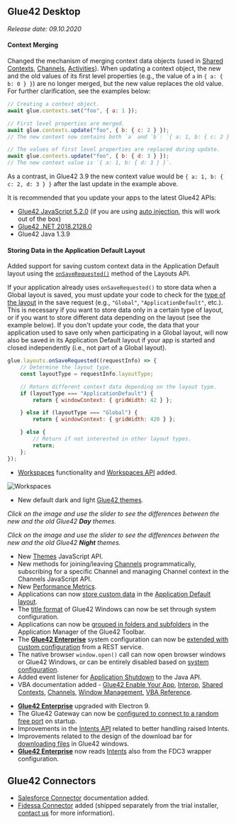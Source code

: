 ## Glue42 Desktop

*Release date: 09.10.2020*

<glue42 name="addClass" class="breakingChanges" element="p" text="Breaking Changes">

#### Context Merging

Changed the mechanism of merging context data objects (used in [Shared Contexts](../../../glue42-concepts/data-sharing-between-apps/shared-contexts/overview/index.html), [Channels](../../../glue42-concepts/data-sharing-between-apps/channels/overview/index.html), [Activities](../../../glue42-concepts/data-sharing-between-apps/activities/overview/index.html)). When updating a context object, the new and the old values of its first level properties (e.g., the value of `a` in `{ a: { b: 0 } }`) are no longer merged, but the new value replaces the old value. For further clarification, see the examples below:

```javascript
// Creating a context object.
await glue.contexts.set("foo", { a: 1 });

// First level properties are merged.
await glue.contexts.update("foo", { b: { c: 2 } });
// The new context now contains both `a` and `b`: `{ a: 1, b: { c: 2 } }`.

// The values of first level properties are replaced during update.
await glue.contexts.update("foo", { b: { d: 3 } });
// The new context value is `{ a: 1, b: { d: 3 } }`.
```

As a contrast, in Glue42 3.9 the new context value would be `{ a: 1, b: { c: 2, d: 3 } }` after the last update in the example above.

It is recommended that you update your apps to the latest Glue42 APIs:

- [Glue42 JavaScript 5.2.0](https://www.npmjs.com/package/@glue42/desktop) (if you are using [auto injection](../../how-to/glue42-enable-your-app/javascript/index.html#auto_injecting_the_library), this will work out of the box)
- [Glue42 .NET 2018.2128.0](https://www.nuget.org/packages/Glue42/)
- Glue42 Java 1.3.9

#### Storing Data in the Application Default Layout

Added support for saving custom context data in the Application Default layout using the [`onSaveRequested()`](../../../reference/glue/latest/layouts/index.html#API-onSaveRequested) method of the Layouts API.

If your application already uses `onSaveRequested()` to store data when a Global layout is saved, you must update your code to check for the [type of the layout](../../../glue42-concepts/windows/layouts/javascript/index.html#layout_types) in the save request (e.g., `"Global"`, `"ApplicationDefault"`, etc.). This is necessary if you want to store data only in a certain type of layout, or if you want to store different data depending on the layout (see the example below). If you don't update your code, the data that your application used to save only when participating in a Global layout, will now also be saved in its Application Default layout if your app is started and closed independently (i.e., not part of a Global layout).

```javascript
glue.layouts.onSaveRequested((requestInfo) => {
    // Determine the layout type.
    const layoutType = requestInfo.layoutType;

    // Return different context data depending on the layout type.
    if (layoutType === "ApplicationDefault") {
        return { windowContext: { gridWidth: 42 } };

    } else if (layoutType === "Global") {
        return { windowContext: { gridWidth: 420 } };

    } else {
        // Return if not interested in other layout types.
        return;
    };
});
```

<glue42 name="addClass" class="newFeatures" element="p" text="New Features">

- [Workspaces](../../../glue42-concepts/windows/workspaces/overview/index.html) functionality and [Workspaces API](../../../reference/glue/latest/workspaces/index.html) added.

![Workspaces](../../../images/workspaces/workspaces.gif)

- New default dark and light [Glue42 themes](../../../glue42-concepts/windows/themes/overview/index.html).

*Click on the image and use the slider to see the differences between the new and the old Glue42 **Day** themes.*

<glue42 name="slider" top="../../../images/changelog/new-light.png" bottom="../../../images/changelog/old-light.png">

*Click on the image and use the slider to see the differences between the new and the old Glue42 **Night** themes.*

<glue42 name="slider" top="../../../images/changelog/new-dark.png" bottom="../../../images/changelog/old-dark.png">

- New [Themes](../../../glue42-concepts/windows/themes/javascript/index.html) JavaScript API.
- New methods for joining/leaving [Channels](../../../glue42-concepts/data-sharing-between-apps/channels/javascript/index.html) programmatically, subscribing for a specific Channel and managing Channel context in the Channels JavaScript API.
- New [Performance Metrics](../../../glue42-concepts/metrics/overview/index.html#generation-performance_metrics).
- Applications can now [store custom data](../../../glue42-concepts/windows/layouts/javascript/index.html#saving_and_updating_context) in the [Application Default layout](../../../glue42-concepts/windows/layouts/overview/index.html).
- The [title format](../../../developers/configuration/system/index.html#application_settings) of Glue42 Windows can now be set through system configuration.
- Applications can now be [grouped in folders and subfolders](../../../developers/configuration/application/index.html#grouping_applications) in the Application Manager of the Glue42 Toolbar.
- The [**Glue42 Enterprise**](https://glue42.com/enterprise/) system configuration can now be [extended with custom configuration](../../../developers/configuration/overview/index.html#extending_configurations) from a REST service.
- The native browser `window.open()` call can now open browser windows or Glue42 Windows, or can be entirely disabled based on [system configuration](../../../glue42-concepts/windows/window-management/javascript/index.html#opening_windows-handling_the_browser_windowopen).
- Added event listener for [Application Shutdown](../../how-to/glue42-enable-your-app/java/index.html#referencing_and_initialization-application_shutdown) to the Java API.
- VBA documentation added - [Glue42 Enable Your App](../../how-to/glue42-enable-your-app/vba/index.html), [Interop](../../../glue42-concepts/data-sharing-between-apps/interop/vba/index.html), [Shared Contexts](../../../glue42-concepts/data-sharing-between-apps/shared-contexts/vba/index.html), [Channels](../../../glue42-concepts/data-sharing-between-apps/channels/vba/index.html), [Window Management](../../../glue42-concepts/windows/window-management/vba/index.html), [VBA Reference](../../how-to/glue42-enable-your-app/vba/index.html#comvba_reference).

<glue42 name="addClass" class="bugFixes" element="p" text="Improvements and Bug Fixes">

- [**Glue42 Enterprise**](https://glue42.com/enterprise/) upgraded with Electron 9.
- The Glue42 Gateway can now be [configured to connect to a random free port](../../../developers/configuration/system/index.html#dynamic_gateway_port) on startup.
- Improvements in the [Intents API](../../../reference/glue/latest/intents/index.html) related to better handling raised Intents.
- Improvements related to the design of the download bar for [downloading files](../../../glue42-concepts/glue42-platform-features/index.html#downloading_files) in Glue42 windows.
- [**Glue42 Enterprise**](https://glue42.com/enterprise/) now reads [Intents](../../fdc3-compliance/index.html#fdc3_for_glue42_enterprise-intents) also from the FDC3 wrapper configuration.

## Glue42 Connectors

<glue42 name="addClass" class="newFeatures" element="p" text="New Features">

- [Salesforce Connector](../../../connectors/salesforce-connector/overview/index.html) documentation added.
- [Fidessa Connector](../../../connectors/fidessa-connector/overview/index.html) added (shipped separately from the trial installer, [contact us](https://glue42.com/contacts/) for more information). 